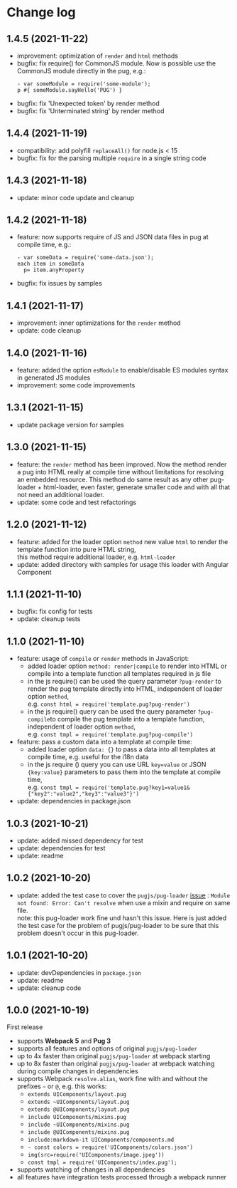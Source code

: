 # Change log

## 1.4.5 (2021-11-22)
- improvement: optimization of `render` and `html` methods
- bugfix: fix require() for CommonJS module. Now is possible use the CommonJS module directly in the pug, e.g.:
  ```pug
  - var someModule = require('some-module');
  p #{ someModule.sayHello('PUG') }
  ```
- bugfix: fix 'Unexpected token' by render method
- bugfix: fix 'Unterminated string' by render method

## 1.4.4 (2021-11-19)
- compatibility: add polyfill `replaceAll()` for node.js < 15
- bugfix: fix for the parsing multiple `require` in a single string code

## 1.4.3 (2021-11-18)
- update: minor code update and cleanup

## 1.4.2 (2021-11-18)
- feature: now supports require of JS and JSON data files in pug at compile time, e.g.:
  ```pug
  - var someData = require('some-data.json');
  each item in someData
    p= item.anyProperty
  ```
- bugfix: fix issues by samples

## 1.4.1 (2021-11-17)
- improvement: inner optimizations for the `render` method
- update: code cleanup

## 1.4.0 (2021-11-16)
- feature: added the option `esModule` to enable/disable ES modules syntax in generated JS modules
- improvement: some code improvements

## 1.3.1 (2021-11-15)
- update package version for samples

## 1.3.0 (2021-11-15)
- feature: the `render` method has been improved. Now the method render a pug into HTML really at compile time without limitations for resolving an embedded resource.
  This method do same result as any other pug-loader + html-loader, even faster, generate smaller code and with all that not need an additional loader.
- update: some code and test refactorings

## 1.2.0 (2021-11-12)
- feature: added for the loader option `method` new value `html` to render the template function into pure HTML string,\
  this method require additional loader, e.g. `html-loader`
- update: added directory with samples for usage this loader with Angular Component

## 1.1.1 (2021-11-10)
- bugfix: fix config for tests
- update: cleanup tests

## 1.1.0 (2021-11-10)
- feature: usage of `compile` or `render` methods in JavaScript:  
  - added loader option `method: render|compile` to render into HTML or compile into a template function all templates required in js file
  - in the js require() can be used the query parameter `?pug-render` to render the pug template directly into HTML, independent of loader option `method`, \
    e.g. `const html = require('template.pug?pug-render')`
  - in the js require() query can be used the query parameter `?pug-compile`to compile the pug template into a template function, independent of loader option `method`, \
    e.g. `const tmpl = require('template.pug?pug-compile')`
- feature: pass a custom data into a template at compile time: 
  - added loader option `data: {}` to pass a data into all templates at compile time, e.g. useful for the i18n data
  - in the js require () query you can use URL `key=value` or JSON `{key:value}` parameters to pass them into the template at compile time, \
    e.g. `const tmpl = require('template.pug?key1=value1&{"key2":"value2","key3":"value3"}')`
- update: dependencies in package.json

## 1.0.3 (2021-10-21)
- update: added missed dependency for test
- update: dependencies for test
- update: readme

## 1.0.2 (2021-10-20)
- update: added the test case to cover the `pugjs/pug-loader` [issue](https://github.com/pugjs/pug-loader/issues/123) : `Module not found: Error: Can't resolve` when use a mixin and require on same file.\
  note: this pug-loader work fine und hasn't this issue. Here is just added the test case for the problem of pugjs/pug-loader to be sure that this problem doesn't occur in this pug-loader.

## 1.0.1 (2021-10-20)
- update: devDependencies in `package.json`
- update: readme
- update: cleanup code

## 1.0.0 (2021-10-19)
First release
- supports **Webpack 5** and **Pug 3**
- supports all features and options of original `pugjs/pug-loader`
- up to 4x faster than original `pugjs/pug-loader` at webpack starting
- up to 8x faster than original `pugjs/pug-loader` at webpack watching during compile changes in dependencies
- supports Webpack `resolve.alias`, work fine with and without the prefixes `~` or `@`, e.g. this works:
  - `extends UIComponents/layout.pug`
  - `extends ~UIComponents/layout.pug`
  - `extends @UIComponents/layout.pug`
  - `include UIComponents/mixins.pug`
  - `include ~UIComponents/mixins.pug`
  - `include @UIComponents/mixins.pug`
  - `include:markdown-it UIComponents/components.md`
  - `- const colors = require('UIComponents/colors.json')`
  - `img(src=require('UIComponents/image.jpeg'))`
  - `const tmpl = require('UIComponents/index.pug');`
- supports watching of changes in all dependencies
- all features have integration tests processed through a webpack runner
